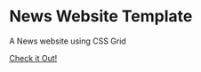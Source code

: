 # News Website Template
A News website using CSS Grid

[Check it Out!](https://minhcuongit.github.io/news-html-css/)
